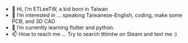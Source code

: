 - 👋 Hi, I’m ETLeeTW, a kid born in Taiwan 
- 👀 I’m interested in ... speaking Taiwanese-English, coding, make some PCB, and 3D CAD
- 🌱 I’m currently learning flutter and python. 
- 📫 How to reach me ... Try to search tttimtw on Steam and text me :)

<!---
ETLeeTW/ETLeeTW is a ✨ special ✨ repository because its `README.md` (this file) appears on your GitHub profile.
You can click the Preview link to take a look at your changes.
--->
